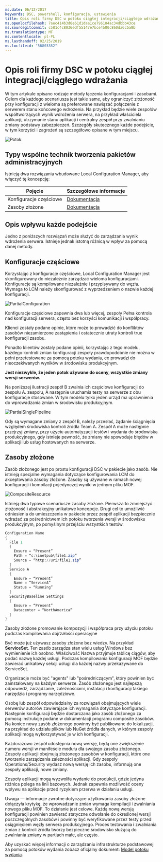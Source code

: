 ```yaml
---
ms.date: 06/12/2017
keywords: DSC, powershell, konfiguracja, ustawienia
title: Opis roli firmy DSC w potoku ciągłej integracji/ciągłego wdrażania
ms.openlocfilehash: 7aec414b3d8e61d1daa1ce796184ac34dbbb43ce
ms.sourcegitcommit: c581c4c8036edf55147e7bce4b00c860da6c5a8b
ms.translationtype: MT
ms.contentlocale: pl-PL
ms.lasthandoff: 02/25/2019
ms.locfileid: "56803382"
---
```

# <a name="understanding-dscs-role-in-a-cicd-pipeline"></a>Opis roli firmy DSC w potoku ciągłej integracji/ciągłego wdrażania

W tym artykule opisano rodzaje metody łączenia konfiguracjami i zasobami.
Celem dla każdego scenariusza jest takie same, aby ograniczyć złożoność przy konfiguracji z wieloma są preferowane nawiązać połączenie z serwerem stanu końcowego wdrożenia.
Na przykład będzie wiele zespołów współtworzących wynik wdrożenia serwera, na przykład właściciela aplikacji, utrzymanie stanu aplikacji i centralny zespół przy zwalnianiu zmiany podstawy zabezpieczeń.
Szczegóły skutecznego każde podejście, w tym korzyści i zagrożeń są szczegółowo opisane w tym miejscu.

![Potok](../images/Pipeline.jpg)

## <a name="types-of-collaborative-authoring-techniques"></a>Typy wspólne technik tworzenia pakietów administracyjnych

Istnieją dwa rozwiązania wbudowane Local Configuration Manager, aby włączyć tę koncepcję:

| Pojęcie | Szczegółowe informacje
|-|-
| Konfiguracje częściowe | [Dokumentacja](../pull-server/partialConfigs.md)
| Zasoby złożone | [Dokumentacja](../resources/authoringResourceComposite.md)

## <a name="understanding-the-impact-of-each-approach"></a>Opis wpływu każde podejście

Jedno z poniższych rozwiązań może służyć do zarządzania wynik wdrożenia serwera.
Istnieje jednak istotną różnicą w wpływ za pomocą danej metody.

## <a name="partial-configurations"></a>Konfiguracje częściowe

Korzystając z konfiguracje częściowe, Local Configuration Manager jest skonfigurowany do niezależnie zarządzać wieloma konfiguracjami.
Konfiguracje są kompilowane niezależnie i przypisywany do węzła.
Wymaga to LCM należy skonfigurować z wyprzedzeniem o nazwie każdej konfiguracji.

![PartialConfiguration](../images/PartialConfiguration.jpg)

Konfiguracje częściowe zapewnia dwa lub więcej, zespoły Pełna kontrola nad konfiguracji serwera, często bez korzyści komunikacji i współpracy.

Klienci zostały podane opinie, które może to prowadzić do konfliktów zasobów niezamierzone zastąpienia i ostatecznie utraty kontroli true konfiguracji zasobu.

Ponadto klientów zostały podane opinii, korzystając z tego modelu, każdego kontroli zmian konfiguracji zespoły prawdopodobnie nie można w pełni przetestowane za pomocą potoku wydania, co prowadzi do nieoczekiwanych wyników w środowisku produkcyjnym.

**Jest niezwykle, że jeden potok używane do oceny, wszystkie zmiany wersji serwerów.**

Na poniższej ilustracji zespół B zwalnia ich częściowe konfiguracji do zespołu A. zespołu, A następnie uruchamia testy na serwerze z obu konfiguracje stosowane.
W tym modelu tylko jeden urząd ma uprawnienia do wprowadzania zmian w środowisku produkcyjnym.

![PartialSinglePipeline](../images/PartialSinglePipeline.jpg)

Gdy są wymagane zmiany z zespół B, należy przesłać, żądanie ściągnięcia względem środowiska kontroli źródła Team A.
Zespół A może następnie przejrzyj zmiany, przy użyciu automatyzacji testów i wydania do środowiska produkcyjnego, gdy istnieje pewność, że zmiany nie spowoduje błędów w aplikacji lub usług hostowanych na serwerze.

## <a name="composite-resources"></a>Zasoby złożone

Zasób złożonego jest po prostu konfiguracji DSC w pakiecie jako zasób.
Nie istnieją specjalne wymagania dotyczące konfigurowania LCM do akceptowania zasoby złożone.
Zasoby są używane w ramach nowej konfiguracji i kompilacji pojedynczej wyniki w jednym pliku MOF.

![CompositeResource](../images/CompositeResource.jpg)

Istnieją dwa typowe scenariusze zasoby złożone.
Pierwsza to zmniejszyć złożoność i abstrakcyjny unikatowe koncepcje.
Drugi cel to umożliwić odniesienia do umieszczenia w pakiecie przez zespół aplikacji bezpiecznie wdrażać za pośrednictwem ich potoku tworzenia wersji w środowisku produkcyjnym, po pomyślnym przejściu wszystkich testów.

```PowerShell
Configuration Name
{
  File 1
  {
    Ensure = “Present”
    Path = “c:\inetpub\file1.zip”
    Source = “http://uri/file1.zip”
  }
  Service A
  {
    Ensure = “Present”
    Name = “ServiceA”
    Status = “Running”
  }
  SecurityBaseline Settings
  {
    Ensure = “Present”
    Datacenter = “NorthAmerica”
  }
}
```

Zasoby złożone promowanie kompozycji i współpraca przy użyciu potoku podczas kompilowania dojrzałości operacyjne

Być może już używasz zasoby złożone bez wiedzy.
Na przykład **ServiceSet**.
Ten zasób zarządza stan wielu usług Windows bez wymienienie ich osobno.
Właściwość Nazwa przyjmuje tablicę ciągów, aby podać nazwę każdej usługi.
Podczas kompilowania konfiguracji MOF będzie zawierać unikatowy sekcji usługi dla każdej nazwy przekazywane do ServiceSet.

Organizacje może być "agents" lub "pośredniczącym", który powinien być zainstalowany na każdym serwerze.
Zasób złożonego jest najlepszą odpowiedź, zarządzanie, zależnościami, instalacji i konfiguracji takiego narzędzia i programy narzędziowe.

Osobę lub zespół odpowiedzialny za rozwiązań obejmujących wiele serwerów autorów zawierające ich wymagania dotyczące konfiguracji.
Następnie konfiguracji będzie dostarczana jako zasób złożonego za pomocą instrukcje podane w dokumentacji programu composite zasobów.
Na koniec nowy zasób złożonego powinny być publikowane do lokalizacji, na przykład do udziału plików lub NuGet źródła danych, w którym zespoły aplikacji mogą wykorzystywać je w ich konfiguracji.

Każdorazowo zespół udostępnia nową wersję, będą one zwiększenie numeru wersji w manifeście modułu dla swojego zasobu złożonego.
Zespoły aplikacji obejmują złożonego zasobów w konfiguracji, które one tworzenie zarządzania zależności aplikacji.
Gdy zespoły Operations/Security wydasz nową wersję ich zasobu, informują one zespoły aplikacji, nowe zmiany.

Zespoły aplikacji mogą wyzwoliła wydanie do produkcji, gdzie jedyna różnica polega na linii bazowych.
Jednak zapewnia możliwość oceny wpływu na aplikacje przed ryzykiem przerwa w działaniu usługi.

Uwaga — informacje zwrotne dotyczące użytkowania zasoby złożone dołączyła krytykę, że wprowadzanie zmian wymaga kompilacji i zwalniania nowego pliku MOF.
To działanie jest celowe.
Każdą nową wersją konfiguracji powinien zawierać statyczne odwołanie do określonej wersji poszczególnych zasobów i powinny być weryfikowane przez testy przed osiągnięciem węzły serwera produkcyjnego.
Proces testowania i zwalniania zmian z kontroli źródła tworzy bezpieczne środowisko służącą do zwalniania zmiany w partiach małe, ale często.

Aby uzyskać więcej informacji o zarządzaniu infrastrukturze podstawowej za pomocą potoków wydania zobacz oficjalny dokument: [Model potoku wydania](../further-reading/whitepapers.md).
